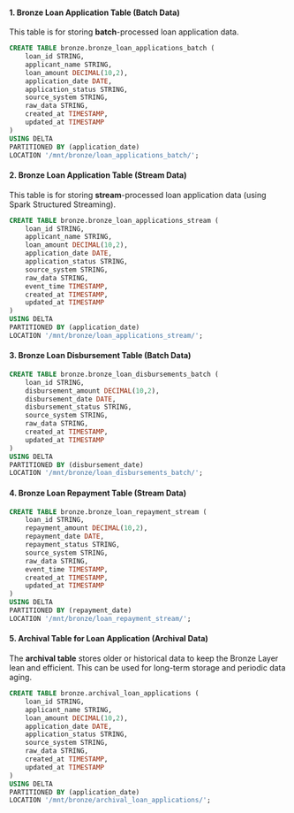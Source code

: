 #### **1. Bronze Loan Application Table (Batch Data)**

This table is for storing **batch**-processed loan application data.

```sql
CREATE TABLE bronze.bronze_loan_applications_batch (
    loan_id STRING,
    applicant_name STRING,
    loan_amount DECIMAL(10,2),
    application_date DATE,
    application_status STRING,
    source_system STRING,
    raw_data STRING,
    created_at TIMESTAMP,
    updated_at TIMESTAMP
)
USING DELTA
PARTITIONED BY (application_date)
LOCATION '/mnt/bronze/loan_applications_batch/';
```

#### **2. Bronze Loan Application Table (Stream Data)**

This table is for storing **stream**-processed loan application data (using Spark Structured Streaming).

```sql
CREATE TABLE bronze.bronze_loan_applications_stream (
    loan_id STRING,
    applicant_name STRING,
    loan_amount DECIMAL(10,2),
    application_date DATE,
    application_status STRING,
    source_system STRING,
    raw_data STRING,
    event_time TIMESTAMP,
    created_at TIMESTAMP,
    updated_at TIMESTAMP
)
USING DELTA
PARTITIONED BY (application_date)
LOCATION '/mnt/bronze/loan_applications_stream/';
```

#### **3. Bronze Loan Disbursement Table (Batch Data)**

```sql
CREATE TABLE bronze.bronze_loan_disbursements_batch (
    loan_id STRING,
    disbursement_amount DECIMAL(10,2),
    disbursement_date DATE,
    disbursement_status STRING,
    source_system STRING,
    raw_data STRING,
    created_at TIMESTAMP,
    updated_at TIMESTAMP
)
USING DELTA
PARTITIONED BY (disbursement_date)
LOCATION '/mnt/bronze/loan_disbursements_batch/';
```

#### **4. Bronze Loan Repayment Table (Stream Data)**

```sql
CREATE TABLE bronze.bronze_loan_repayment_stream (
    loan_id STRING,
    repayment_amount DECIMAL(10,2),
    repayment_date DATE,
    repayment_status STRING,
    source_system STRING,
    raw_data STRING,
    event_time TIMESTAMP,
    created_at TIMESTAMP,
    updated_at TIMESTAMP
)
USING DELTA
PARTITIONED BY (repayment_date)
LOCATION '/mnt/bronze/loan_repayment_stream/';
```

#### **5. Archival Table for Loan Application (Archival Data)**

The **archival table** stores older or historical data to keep the Bronze Layer lean and efficient. This can be used for long-term storage and periodic data aging.

```sql
CREATE TABLE bronze.archival_loan_applications (
    loan_id STRING,
    applicant_name STRING,
    loan_amount DECIMAL(10,2),
    application_date DATE,
    application_status STRING,
    source_system STRING,
    raw_data STRING,
    created_at TIMESTAMP,
    updated_at TIMESTAMP
)
USING DELTA
PARTITIONED BY (application_date)
LOCATION '/mnt/bronze/archival_loan_applications/';
```
